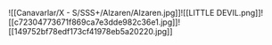 ![[Canavarlar/X - S/SSS+/Alzaren/Alzaren.jpg]]![[LITTLE DEVIL.png]]![[c72304773671f869ca7e3dde982c36e1.jpg]]![[149752bf78edf173cf41978eb5a20220.jpg]]